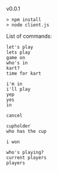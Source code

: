 v0.0.1

    > npm install
    > node client.js

List of commands:

    let's play
    lets play
    game on
    who's in
    kart?
    time for kart
    
    i'm in
    i'll play
    yep
    yes
    in
    
    cancel
    
    cupholder
	who has the cup
    
    i won
    
    who's playing?
    current players
    players

